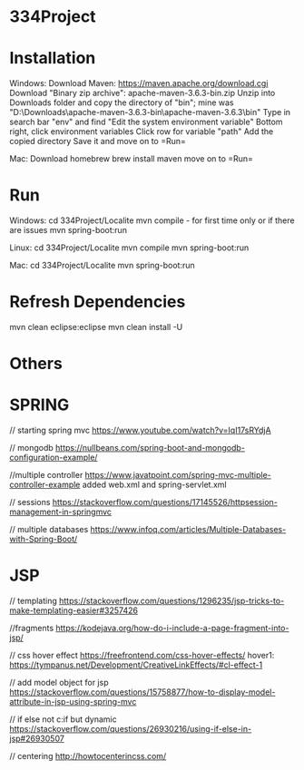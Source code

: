 # 334Project

Installation
==========
Windows:
Download Maven: https://maven.apache.org/download.cgi
Download "Binary zip archive": apache-maven-3.6.3-bin.zip
Unzip into Downloads folder and copy the directory of "bin"; mine was "D:\Downloads\apache-maven-3.6.3-bin\apache-maven-3.6.3\bin"
Type in search bar "env" and find "Edit the system environment variable"
Bottom right, click environment variables
Click row for variable "path" 
Add the copied directory
Save it and move on to =Run= 

Mac:
Download homebrew
brew install maven
move on to =Run= 

Run
===
Windows:
cd 334Project/Localite
mvn compile - for first time only or if there are issues
mvn spring-boot:run

Linux:
cd 334Project/Localite
mvn compile
mvn spring-boot:run

Mac:
cd 334Project/Localite
mvn spring-boot:run

Refresh Dependencies
===
mvn clean eclipse:eclipse
mvn clean install -U

Others
======
SPRING
=====
// starting spring mvc
https://www.youtube.com/watch?v=IqI17sRYdjA  

// mongodb
https://nullbeans.com/spring-boot-and-mongodb-configuration-example/

//multiple controller
https://www.javatpoint.com/spring-mvc-multiple-controller-example
added web.xml and spring-servlet.xml

// sessions
https://stackoverflow.com/questions/17145526/httpsession-management-in-springmvc

// multiple databases
https://www.infoq.com/articles/Multiple-Databases-with-Spring-Boot/

JSP
=====
// templating
https://stackoverflow.com/questions/1296235/jsp-tricks-to-make-templating-easier#3257426

//fragments
https://kodejava.org/how-do-i-include-a-page-fragment-into-jsp/

// css hover effect
https://freefrontend.com/css-hover-effects/
hover1: https://tympanus.net/Development/CreativeLinkEffects/#cl-effect-1

// add model object for jsp
https://stackoverflow.com/questions/15758877/how-to-display-model-attribute-in-jsp-using-spring-mvc

// if else not c:if but dynamic
https://stackoverflow.com/questions/26930216/using-if-else-in-jsp#26930507

// centering
http://howtocenterincss.com/